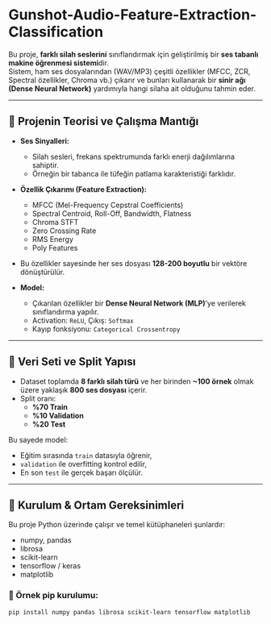 # Gunshot-Audio-Feature-Extraction-Classification

Bu proje, **farklı silah seslerini** sınıflandırmak için geliştirilmiş bir **ses tabanlı makine öğrenmesi sistemi**dir.  
Sistem, ham ses dosyalarından (WAV/MP3) çeşitli özellikler (MFCC, ZCR, Spectral özellikler, Chroma vb.) çıkarır ve bunları kullanarak bir **sinir ağı (Dense Neural Network)** yardımıyla hangi silaha ait olduğunu tahmin eder.

---

## 🎯 Projenin Teorisi ve Çalışma Mantığı

- **Ses Sinyalleri:** 
  - Silah sesleri, frekans spektrumunda farklı enerji dağılımlarına sahiptir.
  - Örneğin bir tabanca ile tüfeğin patlama karakteristiği farklıdır.

- **Özellik Çıkarımı (Feature Extraction):**
  - MFCC (Mel-Frequency Cepstral Coefficients)
  - Spectral Centroid, Roll-Off, Bandwidth, Flatness
  - Chroma STFT
  - Zero Crossing Rate
  - RMS Energy
  - Poly Features
- Bu özellikler sayesinde her ses dosyası **128-200 boyutlu** bir vektöre dönüştürülür.

- **Model:**
  - Çıkarılan özellikler bir **Dense Neural Network (MLP)**’ye verilerek sınıflandırma yapılır.
  - Activation: `ReLU`, Çıkış: `Softmax`
  - Kayıp fonksiyonu: `Categorical Crossentropy`

---

## 📂 Veri Seti ve Split Yapısı

- Dataset toplamda **8 farklı silah türü** ve her birinden **~100 örnek** olmak üzere yaklaşık **800 ses dosyası** içerir.
- Split oranı:
  - **%70 Train**  
  - **%10 Validation**  
  - **%20 Test**

Bu sayede model:
- Eğitim sırasında `train` datasıyla öğrenir,
- `validation` ile overfitting kontrol edilir,
- En son `test` ile gerçek başarı ölçülür.

---

## 🔧 Kurulum & Ortam Gereksinimleri

Bu proje Python üzerinde çalışır ve temel kütüphaneleri şunlardır:

- numpy, pandas
- librosa
- scikit-learn
- tensorflow / keras
- matplotlib

### 🐍 Örnek pip kurulumu:
```bash
pip install numpy pandas librosa scikit-learn tensorflow matplotlib
